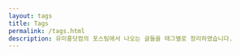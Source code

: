 ```yaml
---
layout: tags
title: Tags
permalink: /tags.html
description: 유미홍닷컴의 포스팅에서 나오는 글들을 태그별로 정리하였습니다.
---
```

